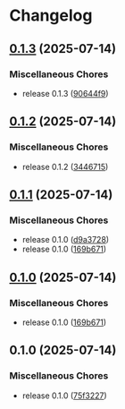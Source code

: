 # Changelog

## [0.1.3](https://github.com/cademirch/snakemake-argparse-bridge/compare/v0.1.2...v0.1.3) (2025-07-14)


### Miscellaneous Chores

* release 0.1.3 ([90644f9](https://github.com/cademirch/snakemake-argparse-bridge/commit/90644f9e0a7eec59ec037a89e8c8b51e0a054989))

## [0.1.2](https://github.com/cademirch/snakemake-argparse-bridge/compare/v0.1.1...v0.1.2) (2025-07-14)


### Miscellaneous Chores

* release 0.1.2 ([3446715](https://github.com/cademirch/snakemake-argparse-bridge/commit/3446715146df4aa04233c021b69c8d6714ce951c))

## [0.1.1](https://github.com/cademirch/snakemake-argparse-bridge/compare/v0.1.0...v0.1.1) (2025-07-14)


### Miscellaneous Chores

* release 0.1.0 ([d9a3728](https://github.com/cademirch/snakemake-argparse-bridge/commit/d9a3728eda559b5d4098cf0c83d9fe78c26c7bed))
* release 0.1.0 ([169b671](https://github.com/cademirch/snakemake-argparse-bridge/commit/169b671b2cdb08054cbbcac27794d73ccb2e8b37))

## [0.1.0](https://github.com/cademirch/snakemake-argparse-bridge/compare/v0.1.0...v0.1.0) (2025-07-14)


### Miscellaneous Chores

* release 0.1.0 ([169b671](https://github.com/cademirch/snakemake-argparse-bridge/commit/169b671b2cdb08054cbbcac27794d73ccb2e8b37))

## 0.1.0 (2025-07-14)


### Miscellaneous Chores

* release 0.1.0 ([75f3227](https://github.com/cademirch/snakemake-argparse-bridge/commit/75f32276776f8824e643274d9c0b06f7ce5d9a02))
